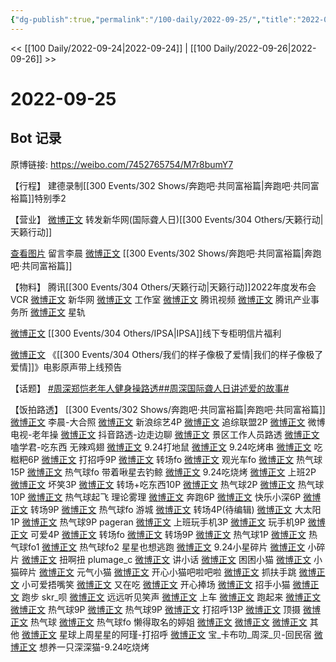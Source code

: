 ```yaml
---
{"dg-publish":true,"permalink":"/100-daily/2022-09-25/","title":"2022-09-25"}
---
```



<< [[100 Daily/2022-09-24\|2022-09-24]] | [[100 Daily/2022-09-26\|2022-09-26]] >>

# 2022-09-25

## Bot 记录

原博链接: https://weibo.com/7452765754/M7r8bumY7

【行程】
建德录制[[300 Events/302 Shows/奔跑吧·共同富裕篇\|奔跑吧·共同富裕篇]]特别季2

【营业】
[微博正文](http://weibo.com/1736988591/M7pk0uz5o) 转发新华网(国际聋人日)[[300 Events/304 Others/天籁行动\|天籁行动]]

[查看图片](https://wx4.sinaimg.cn/large/0088n2Pggy1h6j9cly18hj30yi0t90we.jpg) 留言李晨 [微博正文](https://m.weibo.cn/1259193624/4817709299140243) [[300 Events/302 Shows/奔跑吧·共同富裕篇\|奔跑吧·共同富裕篇]]

【物料】
腾讯[[300 Events/304 Others/天籁行动\|天籁行动]]2022年度发布会VCR
[微博正文](http://weibo.com/2810373291/M7p2S8GlF) 新华网
[微博正文](http://weibo.com/7478855230/M7pobkC1J) 工作室
[微博正文](https://m.weibo.cn/2591595652/4817656392191423) 腾讯视频
[微博正文](https://m.weibo.cn/7324760714/4817723110459277) 腾讯产业事务所
[微博正文](http://weibo.com/6466290670/M7oixCEaA) 星轨

[微博正文](http://weibo.com/1851789841/M7lWomWxg) [[300 Events/304 Others/IPSA\|IPSA]]线下专柜明信片福利

[微博正文](http://weibo.com/5248300719/M7psL2bpR) 《[[300 Events/304 Others/我们的样子像极了爱情\|我们的样子像极了爱情]]》电影原声带上线预告

【话题】
[#周深郑恺老年人健身操路透#](https://s.weibo.com/weibo?q=%23%E5%91%A8%E6%B7%B1%E9%83%91%E6%81%BA%E8%80%81%E5%B9%B4%E4%BA%BA%E5%81%A5%E8%BA%AB%E6%93%8D%E8%B7%AF%E9%80%8F%23)[#周深国际聋人日讲述爱的故事#](https://s.weibo.com/weibo?q=%23%E5%91%A8%E6%B7%B1%E5%9B%BD%E9%99%85%E8%81%8B%E4%BA%BA%E6%97%A5%E8%AE%B2%E8%BF%B0%E7%88%B1%E7%9A%84%E6%95%85%E4%BA%8B%23)

【饭拍路透】
[[300 Events/302 Shows/奔跑吧·共同富裕篇\|奔跑吧·共同富裕篇]]
[微博正文](https://m.weibo.cn/1259193624/4817709299140243) 李晨-大合照
[微博正文](http://weibo.com/1878335471/M7nhvfXe5) 新浪综艺4P
[微博正文](http://weibo.com/2314516944/M7nVtbksJ) 追综联盟2P
[微博正文](http://weibo.com/5405787673/M7oSl6s3A) 微博电视-老年操
[微博正文](https://weibo.com/7568338314/M7o0sz4ms) 抖音路透-边走边聊
[微博正文](https://weibo.com/5976768427/M7nL2mrEB) 景区工作人员路透
[微博正文](https://m.weibo.cn/1901459883/4817709919378343) 嗑学君-吃东西
无辣鸡翅
[微博正文](https://weibo.com/7495641082/M7iildWNR) 9.24打地鼠
[微博正文](https://weibo.com/7495641082/M7iNUAlAM) 9.24吃烤串
[微博正文](https://weibo.com/7495641082/M7mMl0vjR) 吃糍粑6P
[微博正文](https://weibo.com/7495641082/M7ntidgHA) 打招呼9P
[微博正文](https://weibo.com/7495641082/M7nPVxX7T) 转场fo
[微博正文](https://weibo.com/7495641082/M7oqEmdur) 观光车fo
[微博正文](https://weibo.com/7495641082/M7p0oasME) 热气球15P
[微博正文](https://m.weibo.cn/7495641082/4817701974839172) 热气球fo
带着啾星去钓鲸
[微博正文](https://weibo.com/3246571812/M7lREFRN1) 9.24吃烧烤
[微博正文](https://weibo.com/3246571812/M7nvL1Jtb) 上班2P
[微博正文](https://weibo.com/3246571812/M7o2JznzK) 坏笑3P
[微博正文](https://weibo.com/3246571812/M7og1jSmR) 转场+吃东西10P
[微博正文](https://m.weibo.cn/3246571812/4817655128655608) 热气球2P
[微博正文](https://m.weibo.cn/3246571812/4817675655843565) 热气球10P
[微博正文](https://m.weibo.cn/3246571812/4817705499102073) 热气球起飞
理论雾理
[微博正文](https://weibo.com/7458115630/M7nGSrRsh) 奔跑6P
[微博正文](https://weibo.com/7458115630/M7nMG2DLD) 快乐小深6P
[微博正文](https://weibo.com/7458115630/M7ombrpOH) 转场9P
[微博正文](https://m.weibo.cn/7458115630/4817685818640322) 热气球fo
游城
[微博正文](https://weibo.com/1801743981/M7nr1kFCF) 转场4P(待编辑)
[微博正文](https://weibo.com/1801743981/M7o8JxwXZ) 大太阳1P
[微博正文](http://weibo.com/1801743981/M7p55wIue) 热气球9P
pageran
[微博正文](https://weibo.com/7633014126/M7mfi2RwZ) 上班玩手机3P
[微博正文](https://weibo.com/7633014126/M7mpdxf08) 玩手机9P
[微博正文](https://weibo.com/7633014126/M7mXthEF1) 可爱4P
[微博正文](https://weibo.com/7633014126/M7nox2FiK) 转场fo
[微博正文](https://weibo.com/7633014126/M7osm8ouH) 转场9P
[微博正文](https://weibo.com/7633014126/M7oZU26HG) 热气球1P
[微博正文](http://weibo.com/7633014126/M7pko5MJa) 热气球fo1
[微博正文](https://m.weibo.cn/7633014126/4817698158545042) 热气球fo2
星星也想逃跑
[微博正文](https://weibo.com/5219918112/M7m0yEDdZ) 9.24小星碎片
[微博正文](https://weibo.com/5219918112/M7n6QtjBD) 小碎片
[微博正文](https://m.weibo.cn/5219918112/4817686847295348) 扭啊扭
plumage_c
[微博正文](https://weibo.com/5122158435/M7ifjj2Jf) 讲小话
[微博正文](https://weibo.com/5122158435/M7mkyg9au) 困困小猫
[微博正文](https://weibo.com/5122158435/M7ncUmrKY) 小猫碎片
[微博正文](https://weibo.com/5122158435/M7nKz7l0L) 元气小猫
[微博正文](https://weibo.com/5122158435/M7nVc35EF) 开心小猫吧啦吧啦
[微博正文](https://weibo.com/5122158435/M7o9cbfzj) 抓扶手跳
[微博正文](https://weibo.com/5122158435/M7oJlz324) 小可爱捂嘴笑
[微博正文](https://m.weibo.cn/5122158435/4817655258940078) 又在吃
[微博正文](https://m.weibo.cn/5122158435/4817663781504268) 开心捧场
[微博正文](https://m.weibo.cn/5122158435/4817692634645650) 招手小猫
[微博正文](https://m.weibo.cn/5122158435/4817705792701828) 跑步
skr_呗
[微博正文](https://weibo.com/6433509682/M7ngPvxJ5) 远远听见笑声
[微博正文](https://weibo.com/6433509682/M7nIe4n25) 上车
[微博正文](https://weibo.com/6433509682/M7nUjrnej) 跑起来
[微博正文](https://m.weibo.cn/6433509682/4817657118067344)
[微博正文](https://m.weibo.cn/6433509682/4817666813987147) 热气球9P
[微博正文](https://m.weibo.cn/6433509682/4817669456662872) 热气球9P
[微博正文](https://m.weibo.cn/6433509682/4817709185632873) 打招呼13P
[微博正文](https://m.weibo.cn/6433509682/4817718173504081) 顶摄
[微博正文](https://m.weibo.cn/6433509682/4817722224938073) 热气球
[微博正文](https://m.weibo.cn/6433509682/4817735966791147) 热气球fo
懒得取名的婷姐
[微博正文](https://weibo.com/6811457914/M7mWk2J2o)
[微博正文](https://weibo.com/6811457914/M7n7sBt3e)
[微博正文](https://weibo.com/6811457914/M7nEKzYBU)
其他
[微博正文](https://m.weibo.cn/5861908076/4817686044874173) 星球上周星星的阿瑾-打招呼
[微博正文](https://m.weibo.cn/7411456238/4817683923600245) 宝_卡布叻_周深_贝-回民宿
[微博正文](https://m.weibo.cn/7775746531/4817401142838700) 想养一只深深猫-9.24吃烧烤
